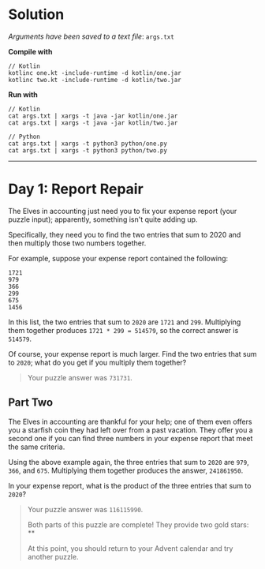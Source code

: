 # Solution

_Arguments have been saved to a text file_: `args.txt`

**Compile with**

```
// Kotlin
kotlinc one.kt -include-runtime -d kotlin/one.jar
kotlinc two.kt -include-runtime -d kotlin/two.jar
```

**Run with**

```
// Kotlin
cat args.txt | xargs -t java -jar kotlin/one.jar
cat args.txt | xargs -t java -jar kotlin/two.jar

// Python
cat args.txt | xargs -t python3 python/one.py
cat args.txt | xargs -t python3 python/two.py
```

---

# Day 1: Report Repair

The Elves in accounting just need you to fix your expense report (your puzzle input); apparently, something isn't quite adding up.

Specifically, they need you to find the two entries that sum to 2020 and then multiply those two numbers together.

For example, suppose your expense report contained the following:

```
1721
979
366
299
675
1456
```

In this list, the two entries that sum to `2020` are `1721` and `299`. Multiplying them together produces `1721 * 299 = 514579`, so the correct answer is `514579`.

Of course, your expense report is much larger. Find the two entries that sum to `2020`; what do you get if you multiply them together?

> Your puzzle answer was `731731`.

## Part Two

The Elves in accounting are thankful for your help; one of them even offers you a starfish coin they had left over from a past vacation. They offer you a second one if you can find three numbers in your expense report that meet the same criteria.

Using the above example again, the three entries that sum to `2020` are `979`, `366`, and `675`. Multiplying them together produces the answer, `241861950`.

In your expense report, what is the product of the three entries that sum to `2020`?

> Your puzzle answer was `116115990`.
>
> Both parts of this puzzle are complete! They provide two gold stars: \*\*
>
> At this point, you should return to your Advent calendar and try another puzzle.
